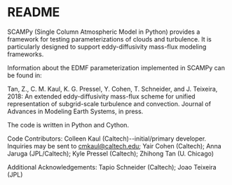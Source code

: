# README #

SCAMPy (Single Column Atmospheric Model in Python) provides a framework for testing parameterizations of clouds and turbulence.
It is particularly designed to support eddy-diffusivity mass-flux modeling frameworks. 

Information about the EDMF parameterization implemented in SCAMPy can be found in:

Tan, Z., C. M. Kaul, K. G. Pressel, Y. Cohen, T. Schneider, and J. Teixeira, 2018: An extended eddy-diffusivity mass-flux scheme for unified representation of subgrid-scale turbulence and convection. Journal of Advances in Modeling Earth Systems, in press.

The code is written in Python and Cython.

Code Contributors:
	Colleen Kaul (Caltech)--initial/primary developer. Inquiries may be sent to cmkaul@caltech.edu; 
	Yair Cohen (Caltech); 
	Anna Jaruga (JPL/Caltech); 
	Kyle Pressel (Caltech); 
	Zhihong Tan (U. Chicago)

Additional Acknowledgements: 
	Tapio Schneider (Caltech); 
	Joao Teixeira (JPL)
	
